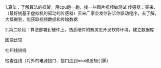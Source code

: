 1.算法：了解算法的框架，用cpu跑一跑，找一些图片视频做测试
传感器：买来，（最好挑基于虚拟机的驱动的传感器）买来厂家会发你告诉你驱动程序，去了解，大概做到，能获取视频数据和传输数据

2.第二阶段：算法部署到硬件上，熟悉硬件的赛灵思开发软件环境，建立数据库


图像比较

杜邦线排线

检查连线（对外的电源接口、接口连到mio和逻辑引脚）
